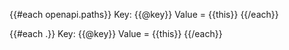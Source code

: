 
{{#each openapi.paths}}
    Key: {{@key}} Value = {{this}}
{{/each}}


{{#each .}}
    Key: {{@key}} Value = {{this}}
{{/each}}
